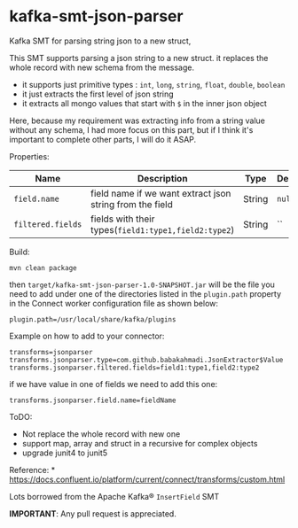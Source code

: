 # kafka-smt-json-parser
Kafka SMT for parsing string json to a new struct,

This SMT supports parsing a json string to a new struct. it replaces the whole record with new schema from the message.
 * it supports just primitive types : `int`, `long`, `string`, `float`, `double`, `boolean`
 * it just extracts the first level of json string
 * it extracts all mongo values that start with `$` in the inner json object

Here, because my requirement was extracting info from a string value without any schema, I had more focus on this part, 
but if I think it's important to complete other parts, I will do it ASAP.

Properties:

|Name| Description                                              |Type| Default | Importance |
|---|----------------------------------------------------------|---|---------|------------|
|`field.name`| field name if we want extract json string from the field | String | `null`  | Medium     |
|`filtered.fields`| fields with their types(`field1:type1,field2:type2`)     | String | ``  | High       |

Build:
```
mvn clean package
```
then `target/kafka-smt-json-parser-1.0-SNAPSHOT.jar` will be the file you need to add under one of the directories
listed in the `plugin.path` property in the Connect worker configuration file as shown below:
```
plugin.path=/usr/local/share/kafka/plugins
```

Example on how to add to your connector:
```
transforms=jsonparser
transforms.jsonparser.type=com.github.babakahmadi.JsonExtractor$Value
transforms.jsonparser.filtered.fields=field1:type1,field2:type2
```
if we have value in one of fields we need to add this one:
```
transforms.jsonparser.field.name=fieldName
```


ToDO:
 * Not replace the whole record with new one
 * support map, array and struct in a recursive for complex objects
 * upgrade junit4 to junit5

Reference:
    * https://docs.confluent.io/platform/current/connect/transforms/custom.html

Lots borrowed from the Apache Kafka® `InsertField` SMT

**IMPORTANT**: Any pull request is appreciated.